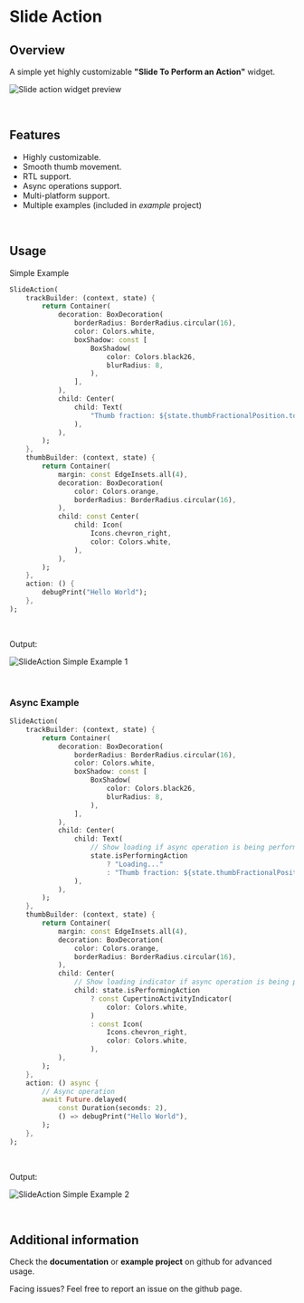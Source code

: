 # Slide Action

## Overview

A simple yet highly customizable **"Slide To Perform an Action"** widget.

![Slide action widget preview](https://raw.githubusercontent.com/kay-af/slide-action/main/preview_assets/example.gif)

<br>

## Features

* Highly customizable.
* Smooth thumb movement.
* RTL support.
* Async operations support.
* Multi-platform support.
* Multiple examples (included in *example* project)

<br>

## Usage

Simple Example

```dart
SlideAction(
    trackBuilder: (context, state) {
        return Container(
            decoration: BoxDecoration(
                borderRadius: BorderRadius.circular(16),
                color: Colors.white,
                boxShadow: const [
                    BoxShadow(
                        color: Colors.black26,
                        blurRadius: 8,
                    ),
                ],
            ),
            child: Center(
                child: Text(
                    "Thumb fraction: ${state.thumbFractionalPosition.toStringAsPrecision(2)}",
                ),
            ),
        );
    },
    thumbBuilder: (context, state) {
        return Container(
            margin: const EdgeInsets.all(4),
            decoration: BoxDecoration(
                color: Colors.orange,
                borderRadius: BorderRadius.circular(16),
            ),
            child: const Center(
                child: Icon(
                    Icons.chevron_right,
                    color: Colors.white,
                ),
            ),
        );
    },
    action: () {
        debugPrint("Hello World");
    },
);
```

<br>

Output:

![SlideAction Simple Example 1](https://raw.githubusercontent.com/kay-af/slide-action/main/preview_assets/quick-example-1.gif)

<br>

### Async Example

```dart
SlideAction(
    trackBuilder: (context, state) {
        return Container(
            decoration: BoxDecoration(
                borderRadius: BorderRadius.circular(16),
                color: Colors.white,
                boxShadow: const [
                    BoxShadow(
                        color: Colors.black26,
                        blurRadius: 8,
                    ),
                ],
            ),
            child: Center(
                child: Text(
                    // Show loading if async operation is being performed
                    state.isPerformingAction
                        ? "Loading..."
                        : "Thumb fraction: ${state.thumbFractionalPosition.toStringAsPrecision(2)}",
                ),
            ),
        );
    },
    thumbBuilder: (context, state) {
        return Container(
            margin: const EdgeInsets.all(4),
            decoration: BoxDecoration(
                color: Colors.orange,
                borderRadius: BorderRadius.circular(16),
            ),
            child: Center(
                // Show loading indicator if async operation is being performed
                child: state.isPerformingAction
                    ? const CupertinoActivityIndicator(
                        color: Colors.white,
                    )
                    : const Icon(
                        Icons.chevron_right,
                        color: Colors.white,
                    ),
            ),
        );
    },
    action: () async {
        // Async operation
        await Future.delayed(
            const Duration(seconds: 2),
            () => debugPrint("Hello World"),
        );
    },
);
```

<br>

Output:

![SlideAction Simple Example 2](https://raw.githubusercontent.com/kay-af/slide-action/main/preview_assets/quick-example-2.gif)

<br>

## Additional information

Check the **documentation** or **example project** on github for advanced usage.

Facing issues? Feel free to report an issue on the github page.